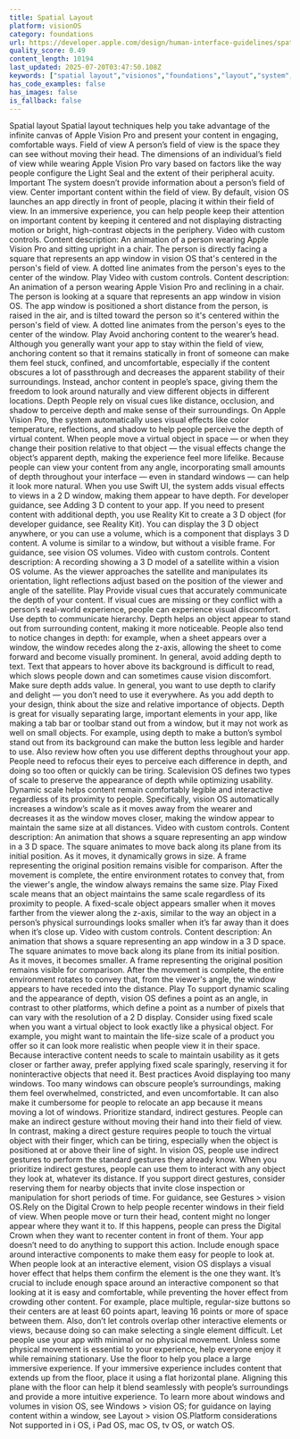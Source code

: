 ```yaml
---
title: Spatial Layout
platform: visionOS
category: foundations
url: https://developer.apple.com/design/human-interface-guidelines/spatial-layout
quality_score: 0.49
content_length: 10194
last_updated: 2025-07-20T03:47:50.108Z
keywords: ["spatial layout","visionos","foundations","layout","system","motion","controls","animation","visual","color","interface","design","gestures","buttons"]
has_code_examples: false
has_images: false
is_fallback: false
---
```


Spatial layout Spatial layout techniques help you take advantage of the infinite canvas of Apple Vision Pro and present your content in engaging, comfortable ways. Field of view A person’s field of view is the space they can see without moving their head. The dimensions of an individual’s field of view while wearing Apple Vision Pro vary based on factors like the way people configure the Light Seal and the extent of their peripheral acuity. Important The system doesn’t provide information about a person’s field of view. Center important content within the field of view. By default, vision OS launches an app directly in front of people, placing it within their field of view. In an immersive experience, you can help people keep their attention on important content by keeping it centered and not displaying distracting motion or bright, high-contrast objects in the periphery. Video with custom controls. Content description: An animation of a person wearing Apple Vision Pro and sitting upright in a chair. The person is directly facing a square that represents an app window in vision OS that's centered in the person's field of view. A dotted line animates from the person's eyes to the center of the window. Play Video with custom controls. Content description: An animation of a person wearing Apple Vision Pro and reclining in a chair. The person is looking at a square that represents an app window in vision OS. The app window is positioned a short distance from the person, is raised in the air, and is tilted toward the person so it's centered within the person's field of view. A dotted line animates from the person's eyes to the center of the window. Play Avoid anchoring content to the wearer’s head. Although you generally want your app to stay within the field of view, anchoring content so that it remains statically in front of someone can make them feel stuck, confined, and uncomfortable, especially if the content obscures a lot of passthrough and decreases the apparent stability of their surroundings. Instead, anchor content in people’s space, giving them the freedom to look around naturally and view different objects in different locations. Depth People rely on visual cues like distance, occlusion, and shadow to perceive depth and make sense of their surroundings. On Apple Vision Pro, the system automatically uses visual effects like color temperature, reflections, and shadow to help people perceive the depth of virtual content. When people move a virtual object in space — or when they change their position relative to that object — the visual effects change the object’s apparent depth, making the experience feel more lifelike. Because people can view your content from any angle, incorporating small amounts of depth throughout your interface — even in standard windows — can help it look more natural. When you use Swift UI, the system adds visual effects to views in a 2 D window, making them appear to have depth. For developer guidance, see Adding 3 D content to your app. If you need to present content with additional depth, you use Reality Kit to create a 3 D object (for developer guidance, see Reality Kit). You can display the 3 D object anywhere, or you can use a volume, which is a component that displays 3 D content. A volume is similar to a window, but without a visible frame. For guidance, see vision OS volumes. Video with custom controls. Content description: A recording showing a 3 D model of a satellite within a vision OS volume. As the viewer approaches the satellite and manipulates its orientation, light reflections adjust based on the position of the viewer and angle of the satellite. Play Provide visual cues that accurately communicate the depth of your content. If visual cues are missing or they conflict with a person’s real-world experience, people can experience visual discomfort. Use depth to communicate hierarchy. Depth helps an object appear to stand out from surrounding content, making it more noticeable. People also tend to notice changes in depth: for example, when a sheet appears over a window, the window recedes along the z-axis, allowing the sheet to come forward and become visually prominent. In general, avoid adding depth to text. Text that appears to hover above its background is difficult to read, which slows people down and can sometimes cause vision discomfort. Make sure depth adds value. In general, you want to use depth to clarify and delight — you don’t need to use it everywhere. As you add depth to your design, think about the size and relative importance of objects. Depth is great for visually separating large, important elements in your app, like making a tab bar or toolbar stand out from a window, but it may not work as well on small objects. For example, using depth to make a button’s symbol stand out from its background can make the button less legible and harder to use. Also review how often you use different depths throughout your app. People need to refocus their eyes to perceive each difference in depth, and doing so too often or quickly can be tiring. Scalevision OS defines two types of scale to preserve the appearance of depth while optimizing usability. Dynamic scale helps content remain comfortably legible and interactive regardless of its proximity to people. Specifically, vision OS automatically increases a window’s scale as it moves away from the wearer and decreases it as the window moves closer, making the window appear to maintain the same size at all distances. Video with custom controls. Content description: An animation that shows a square representing an app window in a 3 D space. The square animates to move back along its plane from its initial position. As it moves, it dynamically grows in size. A frame representing the original position remains visible for comparison. After the movement is complete, the entire environment rotates to convey that, from the viewer's angle, the window always remains the same size. Play Fixed scale means that an object maintains the same scale regardless of its proximity to people. A fixed-scale object appears smaller when it moves farther from the viewer along the z-axis, similar to the way an object in a person’s physical surroundings looks smaller when it’s far away than it does when it’s close up. Video with custom controls. Content description: An animation that shows a square representing an app window in a 3 D space. The square animates to move back along its plane from its initial position. As it moves, it becomes smaller. A frame representing the original position remains visible for comparison. After the movement is complete, the entire environment rotates to convey that, from the viewer's angle, the window appears to have receded into the distance. Play To support dynamic scaling and the appearance of depth, vision OS defines a point as an angle, in contrast to other platforms, which define a point as a number of pixels that can vary with the resolution of a 2 D display. Consider using fixed scale when you want a virtual object to look exactly like a physical object. For example, you might want to maintain the life-size scale of a product you offer so it can look more realistic when people view it in their space. Because interactive content needs to scale to maintain usability as it gets closer or farther away, prefer applying fixed scale sparingly, reserving it for noninteractive objects that need it. Best practices Avoid displaying too many windows. Too many windows can obscure people’s surroundings, making them feel overwhelmed, constricted, and even uncomfortable. It can also make it cumbersome for people to relocate an app because it means moving a lot of windows. Prioritize standard, indirect gestures. People can make an indirect gesture without moving their hand into their field of view. In contrast, making a direct gesture requires people to touch the virtual object with their finger, which can be tiring, especially when the object is positioned at or above their line of sight. In vision OS, people use indirect gestures to perform the standard gestures they already know. When you prioritize indirect gestures, people can use them to interact with any object they look at, whatever its distance. If you support direct gestures, consider reserving them for nearby objects that invite close inspection or manipulation for short periods of time. For guidance, see Gestures > vision OS.Rely on the Digital Crown to help people recenter windows in their field of view. When people move or turn their head, content might no longer appear where they want it to. If this happens, people can press the Digital Crown when they want to recenter content in front of them. Your app doesn’t need to do anything to support this action. Include enough space around interactive components to make them easy for people to look at. When people look at an interactive element, vision OS displays a visual hover effect that helps them confirm the element is the one they want. It’s crucial to include enough space around an interactive component so that looking at it is easy and comfortable, while preventing the hover effect from crowding other content. For example, place multiple, regular-size buttons so their centers are at least 60 points apart, leaving 16 points or more of space between them. Also, don’t let controls overlap other interactive elements or views, because doing so can make selecting a single element difficult. Let people use your app with minimal or no physical movement. Unless some physical movement is essential to your experience, help everyone enjoy it while remaining stationary. Use the floor to help you place a large immersive experience. If your immersive experience includes content that extends up from the floor, place it using a flat horizontal plane. Aligning this plane with the floor can help it blend seamlessly with people’s surroundings and provide a more intuitive experience. To learn more about windows and volumes in vision OS, see Windows > vision OS; for guidance on laying content within a window, see Layout > vision OS.Platform considerations Not supported in i OS, i Pad OS, mac OS, tv OS, or watch OS.